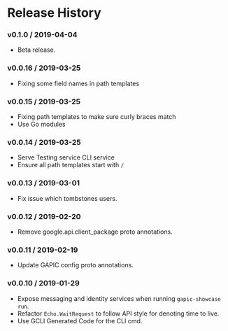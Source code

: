 # Release History

### v0.1.0 / 2019-04-04
- Beta release.

### v0.0.16 / 2019-03-25
- Fixing some field names in path templates

### v0.0.15 / 2019-03-25
- Fixing path templates to make sure curly braces match
- Use Go modules

### v0.0.14 / 2019-03-25
- Serve Testing service CLI service
- Ensure all path templates start with `/`

### v0.0.13 / 2019-03-01
- Fix issue which tombstones users.

### v0.0.12 / 2019-02-20
- Remove google.api.client_package proto annotations.

### v0.0.11 / 2019-02-19
- Update GAPIC config proto annotations.

### v0.0.10 / 2019-01-29
- Expose messaging and identity services when running `gapic-showcase run`.
- Refactor `Echo.WaitRequest` to follow API style for denoting time to live.
- Use GCLI Generated Code for the CLI cmd.
